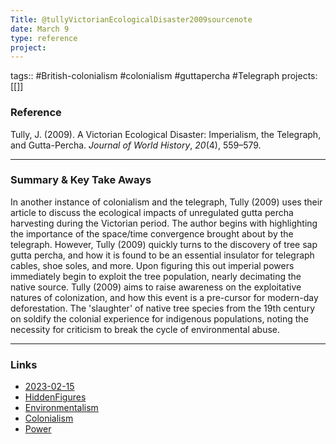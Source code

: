 ```yaml
---
Title: @tullyVictorianEcologicalDisaster2009sourcenote
date: March 9
type: reference
project:
---
```


tags:: #British-colonialism #colonialism #guttapercha #Telegraph 
projects:[[]]

### Reference 

Tully, J. (2009). A Victorian Ecological Disaster: Imperialism, the Telegraph, and Gutta-Percha. _Journal of World History_, _20_(4), 559–579.


---

### Summary & Key Take Aways

In another instance of colonialism and the telegraph, Tully (2009) uses their article to discuss the ecological impacts of unregulated gutta percha harvesting during the Victorian period. The author begins with highlighting the importance of the space/time convergence brought about by the telegraph. However, Tully (2009) quickly turns to the discovery of tree sap gutta percha, and how it is found to be an essential insulator for telegraph cables, shoe soles, and more. Upon figuring this out imperial powers immediately begin to exploit the tree population, nearly decimating the native source. 
Tully (2009)  aims to raise awareness on the exploitative natures of colonization, and how this event is a pre-cursor for modern-day deforestation. The 'slaughter' of native tree species from the 19th century on soldify the colonial experience for indigenous populations, noting the necessity for criticism to break the cycle of environmental abuse. 

--- 

### Links

- [2023-02-15](2023-02-15.md)
- [HiddenFigures](HiddenFigures.md)
- [Environmentalism](Environmentalism.md)
- [Colonialism](Colonialism.md)
- [Power](Power.md)
